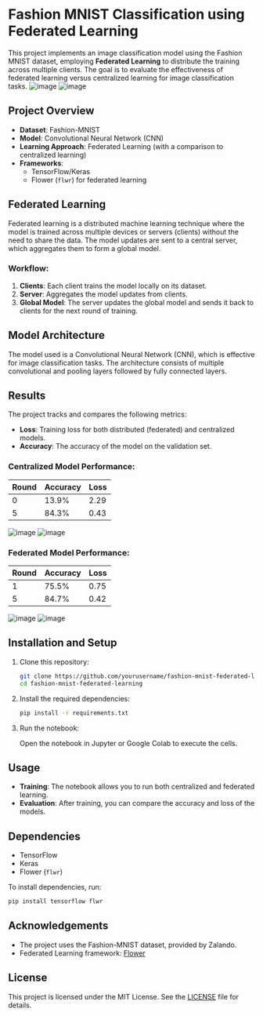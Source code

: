 
# Fashion MNIST Classification using Federated Learning

This project implements an image classification model using the Fashion MNIST dataset, employing **Federated Learning** to distribute the training across multiple clients. The goal is to evaluate the effectiveness of federated learning versus centralized learning for image classification tasks.
![image](https://github.com/user-attachments/assets/c0a2ac63-a367-4f11-b3be-d1ba0c2c2677)
![image](https://github.com/user-attachments/assets/6336f82c-5b9f-40f6-8404-94a6b4c32bb1)



## Project Overview

- **Dataset**: Fashion-MNIST
- **Model**: Convolutional Neural Network (CNN)
- **Learning Approach**: Federated Learning (with a comparison to centralized learning)
- **Frameworks**:
  - TensorFlow/Keras
  - Flower (`flwr`) for federated learning

## Federated Learning

Federated learning is a distributed machine learning technique where the model is trained across multiple devices or servers (clients) without the need to share the data. The model updates are sent to a central server, which aggregates them to form a global model.

### Workflow:

1. **Clients**: Each client trains the model locally on its dataset.
2. **Server**: Aggregates the model updates from clients.
3. **Global Model**: The server updates the global model and sends it back to clients for the next round of training.

## Model Architecture

The model used is a Convolutional Neural Network (CNN), which is effective for image classification tasks. The architecture consists of multiple convolutional and pooling layers followed by fully connected layers.

## Results

The project tracks and compares the following metrics:

- **Loss**: Training loss for both distributed (federated) and centralized models.
- **Accuracy**: The accuracy of the model on the validation set.

### Centralized Model Performance:

| Round | Accuracy | Loss |
|-------|----------|------|
| 0     | 13.9%    | 2.29 |
| 5     | 84.3%    | 0.43 |
![image](https://github.com/user-attachments/assets/568e9887-c24e-44fc-abc5-899c9ae3ba06)
![image](https://github.com/user-attachments/assets/4c786108-257b-4397-aeb6-851d709734dc)



### Federated Model Performance:

| Round | Accuracy | Loss |
|-------|----------|------|
| 1     | 75.5%    | 0.75 |
| 5     | 84.7%    | 0.42 |
![image](https://github.com/user-attachments/assets/ffa07e6b-2df3-45a9-80eb-a3e9759518ab)
![image](https://github.com/user-attachments/assets/2f892004-756e-4b08-a6e4-4cc40c97b0a2)


## Installation and Setup

1. Clone this repository:

   ```bash
   git clone https://github.com/yourusername/fashion-mnist-federated-learning.git
   cd fashion-mnist-federated-learning
   ```

2. Install the required dependencies:

   ```bash
   pip install -r requirements.txt
   ```

3. Run the notebook:

   Open the notebook in Jupyter or Google Colab to execute the cells.

## Usage

- **Training**: The notebook allows you to run both centralized and federated learning.
- **Evaluation**: After training, you can compare the accuracy and loss of the models.

## Dependencies

- TensorFlow
- Keras
- Flower (`flwr`)

To install dependencies, run:

```bash
pip install tensorflow flwr
```

## Acknowledgements

- The project uses the Fashion-MNIST dataset, provided by Zalando.
- Federated Learning framework: [Flower](https://flower.dev/)

## License

This project is licensed under the MIT License. See the [LICENSE](LICENSE) file for details.


